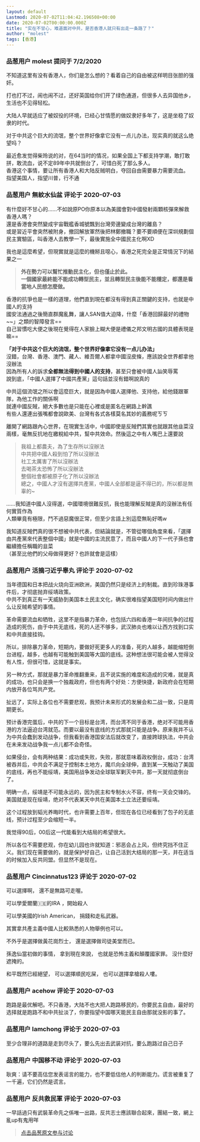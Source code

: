 ```yaml
---
layout: default
Lastmod: 2020-07-02T11:04:42.196508+00:00
date: 2020-07-02T00:00:00.000Z
title: "实在不甘心，难道面对中共，是否香港人就只有出走一条路了？"
author: "molest"
tags: [香港]
---
```



### 品葱用户 **molest** 提问于 7/2/2020
    
不知道这里有没有香港人，你们是怎么想的？看着自己的自由被这样明目张胆的强奸。  
  
打也打不过，闹也闹不过，还好英国给你们开了绿色通道，但很多人去异国他乡，生活也不见得轻松。  
  
大陆人早就适应了被奴役的环境，已经心甘情愿的做奴隶好多年了，这是坐稳了奴隶的时代。  
  
对于中共这个巨大的流氓，整个世界好像拿它没有一点儿办法，现实真的就这么绝望吗？  
  
最近愈发觉得柴玲说的对，在64当时的情况，如果全国上下都支持学潮，敢打敢拼，敢流血，说不定89年中共就倒台了，可惜白死了那么多人。  
香港这个事情，要让所有香港人和大陆反贼明白，夺回自由需要暴力需要流血。  
指望美国人，指望川普，行不通
    
                

### 品葱用户 **無紋水仙盆** 评论于 2020-07-03
        
有什麼好不甘心的......不如說原PO你原本以為美國會對中國發射兩顆核彈來解救香港人嗎？  
還是香港會突然變成宇宙戰艦香城號飄到台灣旁邊變成台灣的離島？  
或是習近平會突然被附身，撤回解放軍然後把林鄭撤職？要不要順便在深圳規劃個民主實驗區，叫香港人去教學一下，最後實施全中國民主化啊XD  
  
我也是這麼希望，但現實就是這麼的機掰且噁心，香港之死完全是正常情況下的結果之一  
  

> **外在勢力可以幫忙推動民主化，但也僅止於此。**  
> **一個國家最終能不能成功轉型民主，並且轉型民主後能不能穩定，都還是看當地人民想怎麼做。**

  
  
香港的抗爭也是一樣的道理，他們直到現在都沒有得到真正關鍵的支持，也就是中國人的支持  
國安法通過之後簡直群魔亂舞，讓人SAN值大迫降，什麼「香港回歸最好的禮物~~」之類的智障發言==  
自己習慣吃大便之後現在覺得在人家臉上糊大便是禮儀之邦文明古國的具體表現是嘛==  
  
**「对于中共这个巨大的流氓，整个世界好像拿它没有一点儿办法」**  
沒錯，台灣、香港、澳門、藏人、維吾爾人都拿中國沒皮條，應該說全世界都拿他沒辦法  
因為所有人的訴求**全都無法得到中國人的支持**，甚至只會被中國人訕笑辱罵  
說到底，「中國人選擇了中國共產黨」這句話並沒有錯啊說真的  
  
中共這個流氓之所以會這麼巨大，就是因為中國人選擇他、支持他，給他錢跟軍隊，為他工作的關係啊  
就連中國反賊，絕大多數也是只能在心裡或是匿名在網路上幹譙  
有些人還連出張嘴都會說歐美、台灣有各式各樣莫名其妙的義務呢ㄎㄎ  
  
離開了網路跟內心世界，在現實生活中，中國即使是反賊們其實也就跟其他韭菜沒兩樣，毫無反抗地在繳稅給中共，幫中共效命。然後這之中有人嘴巴上還要說  
  

> 我祖上都農夫，為了生存所以沒辦法  
> 中共把中國人殺到怕了所以沒辦法  
> 社工太厲害了所以沒辦法  
> 去喝茶太恐怖了所以沒辦法  
> 整個社會都被原子化了所以沒辦法  
> 總之，中國人才沒有選擇共產黨，中國人全部都是逼不得已的，所以都是無辜的~

  
  
......我知道中國人沒得選，中國環境很難反抗，我也能理解反賊是真的沒辦法有任何實質作為  
人類畢竟有極限，鬥不過惡魔很正常，但至少言語上別這麼無恥好嗎w  
  
我知道反賊們真的很不想被中共代表，但結論就是，不管從哪個角度來看，「選擇由共產黨來代表整個中國」就是中國的主流民意了，而且中國人的下一代子孫也會繼續擔任稱職的韭菜  
（甚至比他們的父母做得更好？也許就會是這樣）
        
                

### 品葱用户 **活摘刁近乎睾丸** 评论于 2020-07-02
        
当年德国和日本把战火烧向亚洲欧洲，美国仍然只是经济上的制裁。直到珍珠港事件后，才彻底抛弃绥靖政策。  
中共不到真正有一天威胁到美国本土民主文化，确实很难指望美国短时间内做出什么让反贼希望的事情。  
  
革命需要流血和牺牲，这里不是指暴力革命，也包括六四和香港一年间抗争的过程造成的死伤，由于中共无底线，死的人还不够多，武汉肺炎也难以让西方找到口实和中共直接挂钩。  
  
所以，排除暴力革命，短期内，要做好死更多人的准备，死的人越多，越能缩短倒台进程，越多，也越有可能触到美国等大国的底线。这种想法很可能会被人觉得没有人性，但很可惜，这就是事实。  
  
另一种方式，那就是暴力革命推翻重来，且不说实施的难度和造成的灾难，就是真的成功，也只会是换一个独裁政府，但也有两个好处：方便快捷，新政府会在短期内放开各位骂共产党。  
  
扯远了，实际上各位也不需要悲观，我预计未来形式的发展会和二战一致，只是周期更长。  
  
预计香港完蛋后，中共的下一个目标是台湾，而台湾不同于香港，绝对不可能用香港的方法逼迫台湾就范。而要以最没有底线的方式那就只能是战争。原来我并不认为中共会蠢到发动战争，但我看到香港国安法后就改变了，直接跨球执法，中共会在未来发动战争我一点儿都不会奇怪。  
  
如果侵台，会有两种结果：成功或失败，失败，那就意味着政权倒台，成功：台湾被吞并后，中共会不满足于控制本土地方，魔爪向全球伸，直到某一天触动了美国的底线，再也不能绥靖，美国用战争发动全球联军剿灭中共，那一天就彻底倒台了。  
  
明确一点，绥靖是不可能永远的，因为民主和专制水火不容，终有一天会交锋的。美国就是现在绥靖，绝对不代表某天中共在美国本土立法还要绥靖。  
  
  
  
这个过程放到韬光养晦时代，也许需要上百年，但现在各位已经看到了包子的无底线，预计过程至少会缩短一半。  
  
我觉得90后，00后这一代能看到大结局的希望很大。  
  
所以各位不需要悲观，你在幼儿园也许就知道：邪恶会占上风，但终究挡不住正义。我们现在需要做的，就是保护好自己，让自己活到大结局的那一天，并在适当的时候加入反共同盟。但显然不是现在。
        
                

### 品葱用户 **Cincinnatus123** 评论于 2020-07-02
        
可以選擇啊， 還不是無路可走喔。  
  
  
可以學愛爾蘭🇮🇪的IRA ，開始殺人  
  
可以學美國的Irish American， 捐錢和走私武器。  
  
  
  
  
其實拿共產主義中國人比較熟悉的人物舉例也可以。  
  
不外乎是選擇做黃花崗烈士， 還是選擇做司徒美堂而已。  
  
  
孫逸仙當初做的事情， 拿到現在來說， 也就是恐怖主義和顛覆國家罪。 沒什麼好遮掩的。  
  
和平既然已經絕望， 可以選擇順民吃屎， 也可以選擇拿槍殺人嘍。
        
                

### 品葱用户 **acehow** 评论于 2020-07-03
        
跑路是最优解吧。不只香港，大陆不也大把人跑路移民的，你要民主自由，最好的选择就是跑路不和中共扯淡了，你要指望中国哪天能民主自由那就没影的事了。
        
                

### 品葱用户 **Iamchong** 评论于 2020-07-03
        
至少合理非的道路是走到尽头了，要么先出去武装对抗，要么跑路过自己日子
        
                

### 品葱用户 **中国移不动** 评论于 2020-07-03
        
耿爽：请不要高估您发表谣言的能力，也不要低估他人的判断能力。谎言被重复了一千遍，它们仍然是谎言。
        
                

### 品葱用户 **反共救民軍** 评论于 2020-07-03
        
一早話過只有武裝革命先之係唯一出路，反共志士應該聯合起來，團結一致，網上亂up有鬼用咩
        
                





> [点击品葱原文参与讨论](https://pincong.rocks/question/27977?warning)

